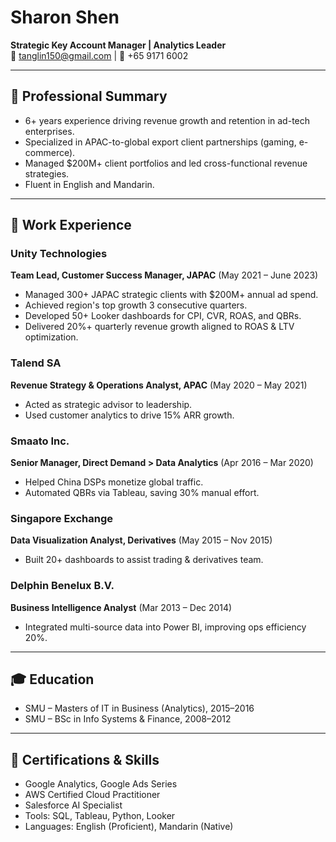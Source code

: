 
# Sharon Shen

**Strategic Key Account Manager | Analytics Leader**  
📧 tanglin150@gmail.com | 📱 +65 9171 6002

---

## 🧠 Professional Summary

- 6+ years experience driving revenue growth and retention in ad-tech enterprises.
- Specialized in APAC-to-global export client partnerships (gaming, e-commerce).
- Managed $200M+ client portfolios and led cross-functional revenue strategies.
- Fluent in English and Mandarin.

---

## 💼 Work Experience

### Unity Technologies  
**Team Lead, Customer Success Manager, JAPAC** (May 2021 – June 2023)  
- Managed 300+ JAPAC strategic clients with $200M+ annual ad spend.  
- Achieved region's top growth 3 consecutive quarters.  
- Developed 50+ Looker dashboards for CPI, CVR, ROAS, and QBRs.  
- Delivered 20%+ quarterly revenue growth aligned to ROAS & LTV optimization.

### Talend SA  
**Revenue Strategy & Operations Analyst, APAC** (May 2020 – May 2021)  
- Acted as strategic advisor to leadership.  
- Used customer analytics to drive 15% ARR growth.

### Smaato Inc.  
**Senior Manager, Direct Demand > Data Analytics** (Apr 2016 – Mar 2020)  
- Helped China DSPs monetize global traffic.  
- Automated QBRs via Tableau, saving 30% manual effort.

### Singapore Exchange  
**Data Visualization Analyst, Derivatives** (May 2015 – Nov 2015)  
- Built 20+ dashboards to assist trading & derivatives team.

### Delphin Benelux B.V.  
**Business Intelligence Analyst** (Mar 2013 – Dec 2014)  
- Integrated multi-source data into Power BI, improving ops efficiency 20%.

---

## 🎓 Education

- SMU – Masters of IT in Business (Analytics), 2015–2016  
- SMU – BSc in Info Systems & Finance, 2008–2012

---

## 🏅 Certifications & Skills

- Google Analytics, Google Ads Series  
- AWS Certified Cloud Practitioner  
- Salesforce AI Specialist  
- Tools: SQL, Tableau, Python, Looker  
- Languages: English (Proficient), Mandarin (Native)

